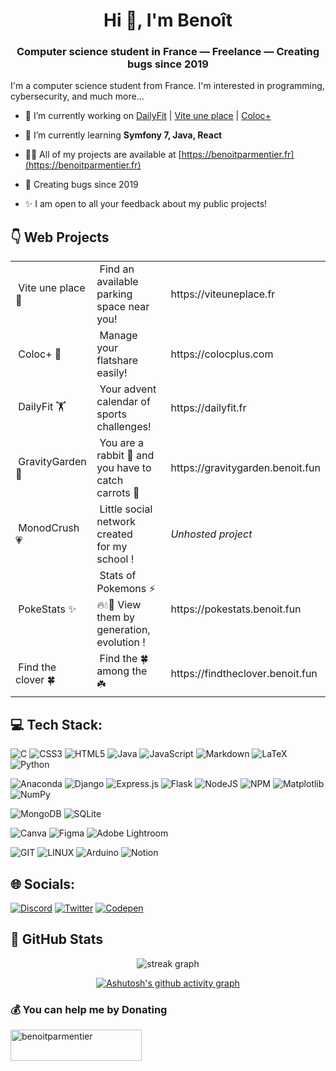 <h1 align="center">Hi 👋, I'm Benoît</h1>
<h3 align="center">Computer science student in France — Freelance — Creating bugs since 2019</h3>

I'm a computer science student from France. I'm interested in programming, cybersecurity, and much more...

- 🔭 I’m currently working on [DailyFit](https://dailyfit.fr) | [Vite une place](https://viteuneplace.fr) | [Coloc+](https://colocplus.com)

- 🌱 I’m currently learning **Symfony 7, Java, React**

- 👨‍💻 All of my projects are available at [https://benoitparmentier.fr](https://benoitparmentier.fr)

- 📅 Creating bugs since 2019
  
- ✨ I am open to all your feedback about my public projects!


## 👇 Web Projects
<table>
<tbody>
  <tr style="height: 23px;">
    <td style="height: 23px;">&nbsp;Vite une place 🚗</td>
    <td style="height: 23px;">&nbsp;Find an available parking space near you!</td>
    <td style="height: 23px;">&nbsp;https://viteuneplace.fr</td>
  </tr>
  <tr style="height: 23px;">
    <td style="height: 23px;">&nbsp;Coloc+ 🏡</td>
    <td style="height: 23px;">&nbsp;Manage your flatshare easily!</td>
    <td style="height: 23px;">&nbsp;https://colocplus.com</td>
  </tr>
  <tr style="height: 23px;">
    <td style="height: 23px;">&nbsp;DailyFit 🏋️</td>
    <td style="height: 23px;">&nbsp;Your advent calendar of sports challenges!</td>
    <td style="height: 23px;">&nbsp;https://dailyfit.fr</td>
  </tr>
  <tr style="height: 23.5px;">
    <td style="height: 23.5px;">&nbsp;GravityGarden 🥕</td>
    <td style="height: 23.5px;">&nbsp;You are a rabbit 🐰 and you have to catch carrots 🥕</td>
    <td style="height: 23.5px;">&nbsp;https://gravitygarden.benoit.fun</td>
  </tr>
  <tr style="height: 23px;">
    <td style="height: 23px;">&nbsp;MonodCrush 💗</td>
    <td style="height: 23px;">&nbsp;Little social network created for&nbsp;my school !</td>
    <td style="height: 23px;">&nbsp;<i>Unhosted project</i></td>
  </tr>
  <tr style="height: 23px;">
    <td style="height: 23px;">&nbsp;PokeStats ✨</td>
    <td style="height: 23px;">&nbsp;Stats of Pokemons ⚡️🔥💧🍃 View them by generation, evolution !</td>
    <td style="height: 23px;">&nbsp;https://pokestats.benoit.fun</td>
  </tr>
  <tr style="height: 23px;">
    <td style="height: 23px;">&nbsp;Find the clover 🍀</td>
    <td style="height: 23px;">&nbsp;Find the 🍀 among the ☘️</td>
    <td style="height: 23px;">&nbsp;https://findtheclover.benoit.fun</td>
  </tr>
</tbody>
</table>
<!-- DivTable.com -->

## 💻 Tech Stack:
![C](https://img.shields.io/badge/c-%2300599C.svg?style=for-the-badge&logo=c&logoColor=white) ![CSS3](https://img.shields.io/badge/css3-%231572B6.svg?style=for-the-badge&logo=css3&logoColor=white) ![HTML5](https://img.shields.io/badge/html5-%23E34F26.svg?style=for-the-badge&logo=html5&logoColor=white) ![Java](https://img.shields.io/badge/java-%23ED8B00.svg?style=for-the-badge&logo=openjdk&logoColor=white) ![JavaScript](https://img.shields.io/badge/javascript-%23323330.svg?style=for-the-badge&logo=javascript&logoColor=%23F7DF1E) ![Markdown](https://img.shields.io/badge/markdown-%23000000.svg?style=for-the-badge&logo=markdown&logoColor=white) ![LaTeX](https://img.shields.io/badge/latex-%23008080.svg?style=for-the-badge&logo=latex&logoColor=white) ![Python](https://img.shields.io/badge/python-3670A0?style=for-the-badge&logo=python&logoColor=ffdd54) 

![Anaconda](https://img.shields.io/badge/Anaconda-%2344A833.svg?style=for-the-badge&logo=anaconda&logoColor=white) ![Django](https://img.shields.io/badge/django-%23092E20.svg?style=for-the-badge&logo=django&logoColor=white) ![Express.js](https://img.shields.io/badge/express.js-%23404d59.svg?style=for-the-badge&logo=express&logoColor=%2361DAFB) ![Flask](https://img.shields.io/badge/flask-%23000.svg?style=for-the-badge&logo=flask&logoColor=white) ![NodeJS](https://img.shields.io/badge/node.js-6DA55F?style=for-the-badge&logo=node.js&logoColor=white) ![NPM](https://img.shields.io/badge/NPM-%23CB3837.svg?style=for-the-badge&logo=npm&logoColor=white) ![Matplotlib](https://img.shields.io/badge/Matplotlib-%23ffffff.svg?style=for-the-badge&logo=Matplotlib&logoColor=black) ![NumPy](https://img.shields.io/badge/numpy-%23013243.svg?style=for-the-badge&logo=numpy&logoColor=white)

![MongoDB](https://img.shields.io/badge/MongoDB-%234ea94b.svg?style=for-the-badge&logo=mongodb&logoColor=white) ![SQLite](https://img.shields.io/badge/sqlite-%2307405e.svg?style=for-the-badge&logo=sqlite&logoColor=white)

![Canva](https://img.shields.io/badge/Canva-%2300C4CC.svg?style=for-the-badge&logo=Canva&logoColor=white) ![Figma](https://img.shields.io/badge/figma-%23F24E1E.svg?style=for-the-badge&logo=figma&logoColor=white) ![Adobe Lightroom](https://img.shields.io/badge/Adobe%20Lightroom-31A8FF.svg?style=for-the-badge&logo=Adobe%20Lightroom&logoColor=white)  

![GIT](https://img.shields.io/badge/Git-fc6d26?style=for-the-badge&logo=git&logoColor=white) ![LINUX](https://img.shields.io/badge/Linux-FCC624?style=for-the-badge&logo=linux&logoColor=black) ![Arduino](https://img.shields.io/badge/-Arduino-00979D?style=for-the-badge&logo=Arduino&logoColor=white) ![Notion](https://img.shields.io/badge/Notion-%23000000.svg?style=for-the-badge&logo=notion&logoColor=white)

## 🌐 Socials:

[![Discord](https://img.shields.io/badge/Discord-%237289DA.svg?style=for-the-badge&logo=discord&logoColor=white)](https://discord.gg/9nwspJE) [![Twitter](https://img.shields.io/badge/Twitter-%231DA1F2.svg?style=for-the-badge&logo=Twitter&logoColor=white)](https://twitter.com/BenoitDev_) [![Codepen](https://img.shields.io/badge/Codepen-000000?style=for-the-badge&logo=codepen&logoColor=white)](https://codepen.io/BenoitPrmt) 

## 📁 GitHub Stats

<div align="center">
  
  <img src="https://github-readme-stats.vercel.app/api/top-langs/?username=BenoitPrmt&theme=dark&hide_border=true&include_all_commits=true&count_private=true&layout=compact&hide=html" alt="streak graph"  />


[![Ashutosh's github activity graph](https://github-readme-activity-graph.vercel.app/graph?username=BenoitPrmt&theme=react-dark)](https://github.com/ashutosh00710/github-readme-activity-graph)

</div>

### 💰 You can help me by Donating
<p><a href="https://www.buymeacoffee.com/benoitparmentier"> <img align="left" src="https://cdn.buymeacoffee.com/buttons/v2/default-yellow.png" height="50" width="210" alt="benoitparmentier" /></a></p>
